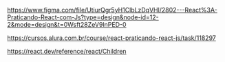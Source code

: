 https://www.figma.com/file/UtiurQgr5yH1ClbLzDqVHl/2802---React%3A-Praticando-React-com-Js?type=design&node-id=12-2&mode=design&t=0Wsft28ZeV9InPED-0

https://cursos.alura.com.br/course/react-praticando-react-js/task/118297

https://react.dev/reference/react/Children

